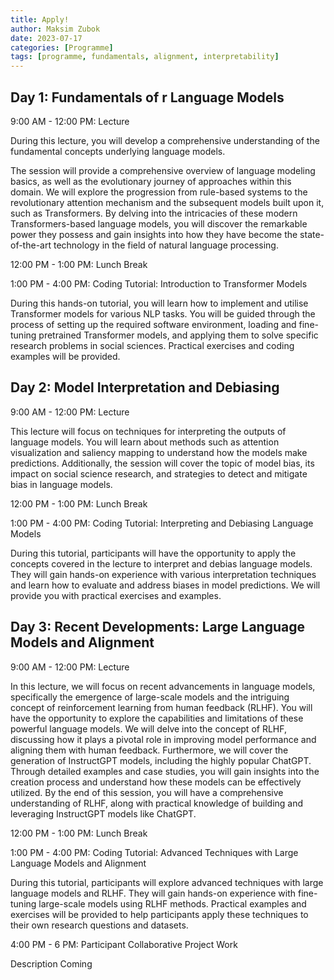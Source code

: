```yaml
---
title: Apply!
author: Maksim Zubok
date: 2023-07-17
categories: [Programme]
tags: [programme, fundamentals, alignment, interpretability]
---
```



## **Day 1: Fundamentals of r Language Models**

9:00 AM - 12:00 PM: Lecture 

During this lecture, you will develop a comprehensive understanding of the
fundamental concepts underlying language models. 

The session will provide a comprehensive overview of language modeling basics, as well as the evolutionary journey of
approaches within this domain. We will explore the progression from rule-based systems to
the revolutionary attention mechanism and the subsequent models built upon it, such as
Transformers. By delving into the intricacies of these modern Transformers-based language
models, you  will discover the remarkable power they possess and gain insights into
how they have become the state-of-the-art technology in the field of natural language
processing.

12:00 PM - 1:00 PM: Lunch Break

1:00 PM - 4:00 PM: Coding Tutorial: Introduction to Transformer Models

During this hands-on tutorial, you will learn how to implement and utilise
Transformer models for various NLP tasks. You will be guided through the process of setting
up the required software environment, loading and fine-tuning pretrained Transformer
models, and applying them to solve specific research problems in social sciences. Practical
exercises and coding examples will be provided.

## **Day 2: Model Interpretation and Debiasing**

9:00 AM - 12:00 PM: Lecture 

This lecture will focus on techniques for interpreting the outputs of language models.
You will learn about methods such as attention visualization and saliency mapping to
understand how the models make predictions. Additionally, the session will cover the topic
of model bias, its impact on social science research, and strategies to detect and mitigate
bias in language models.

12:00 PM - 1:00 PM: Lunch Break

1:00 PM - 4:00 PM: Coding Tutorial: Interpreting and Debiasing Language Models

During this tutorial, participants will have the opportunity to apply the concepts covered in
the lecture to interpret and debias language models. They will gain hands-on experience
with various interpretation techniques and learn how to evaluate and address biases in
model predictions. We will provide you with practical exercises and examples.

## **Day 3: Recent Developments: Large Language Models and Alignment**

9:00 AM - 12:00 PM: Lecture 

In this lecture, we will focus on recent advancements in language models, specifically the
emergence of large-scale models and the intriguing concept of reinforcement learning from
human feedback (RLHF). You will have the opportunity to explore the capabilities
and limitations of these powerful language models. We will delve into the concept of RLHF,
discussing how it plays a pivotal role in improving model performance and aligning them
with human feedback. Furthermore, we will cover the generation of InstructGPT models,
including the highly popular ChatGPT. Through detailed examples and case studies,
you will gain insights into the creation process and understand how these models
can be effectively utilized. By the end of this session, you will have a comprehensive
understanding of RLHF, along with practical knowledge of building and leveraging
InstructGPT models like ChatGPT.

12:00 PM - 1:00 PM: Lunch Break

1:00 PM - 4:00 PM: Coding Tutorial: Advanced Techniques with Large Language Models and
Alignment 

During this tutorial, participants will explore advanced techniques with large language
models and RLHF. They will gain hands-on experience with fine-tuning large-scale models
using RLHF methods. Practical examples and exercises will be provided to help participants
apply these techniques to their own research questions and datasets.

4:00 PM - 6 PM: Participant Collaborative Project Work 

Description Coming 

